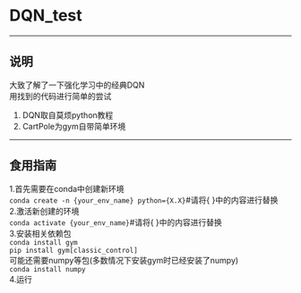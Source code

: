 # DQN_test  

***
## 说明  
大致了解了一下强化学习中的经典DQN  
用找到的代码进行简单的尝试  

1. DQN取自莫烦python教程
2. CartPole为gym自带简单环境


***
## 食用指南  
1.首先需要在conda中创建新环境  
```conda create -n {your_env_name} python={X.X}```#请将{ }中的内容进行替换  
2.激活新创建的环境  
```conda activate {your_env_name}```#请将{ }中的内容进行替换  
3.安装相关依赖包  
```conda install gym```  
```pip install gym[classic_control]```  
可能还需要numpy等包(多数情况下安装gym时已经安装了numpy)  
```conda install numpy```  
4.运行